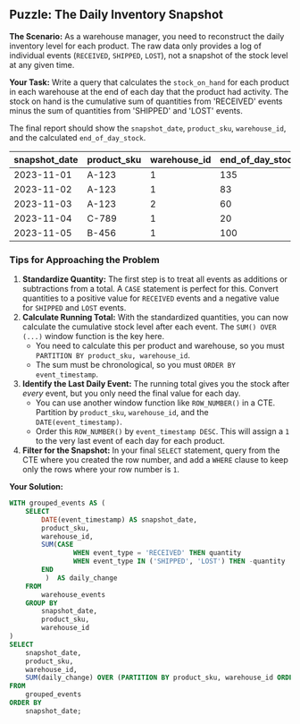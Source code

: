 ## Puzzle: The Daily Inventory Snapshot

**The Scenario:** As a warehouse manager, you need to reconstruct the daily inventory level for each product. The raw data only provides a log of individual events (`RECEIVED`, `SHIPPED`, `LOST`), not a snapshot of the stock level at any given time.

**Your Task:** Write a query that calculates the `stock_on_hand` for each product in each warehouse at the end of each day that the product had activity. The stock on hand is the cumulative sum of quantities from 'RECEIVED' events minus the sum of quantities from 'SHIPPED' and 'LOST' events.

The final report should show the `snapshot_date`, `product_sku`, `warehouse_id`, and the calculated `end_of_day_stock`.

| **snapshot_date** | **product_sku** | **warehouse_id** | **end_of_day_stock** |
| ----------------------- | --------------------- | ---------------------- | -------------------------- |
| 2023-11-01              | A-123                 | 1                      | 135                        |
| 2023-11-02              | A-123                 | 1                      | 83                         |
| 2023-11-03              | A-123                 | 2                      | 60                         |
| 2023-11-04              | C-789                 | 1                      | 20                         |
| 2023-11-05              | B-456                 | 1                      | 100                        |

### Tips for Approaching the Problem

1. **Standardize Quantity:** The first step is to treat all events as additions or subtractions from a total. A `CASE` statement is perfect for this. Convert quantities to a positive value for `RECEIVED` events and a negative value for `SHIPPED` and `LOST` events.
2. **Calculate Running Total:** With the standardized quantities, you can now calculate the cumulative stock level after each event. The `SUM() OVER (...)` window function is the key here.
   * You need to calculate this per product and warehouse, so you must `PARTITION BY product_sku, warehouse_id`.
   * The sum must be chronological, so you must `ORDER BY event_timestamp`.
3. **Identify the Last Daily Event:** The running total gives you the stock after *every* event, but you only need the final value for each day.
   * You can use another window function like `ROW_NUMBER()` in a CTE. Partition by `product_sku`, `warehouse_id`, and the `DATE(event_timestamp)`.
   * Order this `ROW_NUMBER()` by `event_timestamp DESC`. This will assign a `1` to the very last event of each day for each product.
4. **Filter for the Snapshot:** In your final `SELECT` statement, query from the CTE where you created the row number, and add a `WHERE` clause to keep only the rows where your row number is `1`.

**Your Solution:**

```sql
WITH grouped_events AS (
	SELECT
		DATE(event_timestamp) AS snapshot_date,
		product_sku,
		warehouse_id,
		SUM(CASE
				WHEN event_type = 'RECEIVED' THEN quantity
				WHEN event_type IN ('SHIPPED', 'LOST') THEN -quantity
		END
		 )	AS daily_change
	FROM
		warehouse_events
	GROUP BY
		snapshot_date,
		product_sku,
		warehouse_id
)
SELECT
	snapshot_date,
	product_sku,
	warehouse_id,
	SUM(daily_change) OVER (PARTITION BY product_sku, warehouse_id ORDER BY snapshot_date) AS end_of_day_stock
FROM
	grouped_events
ORDER BY
	snapshot_date; 
```
